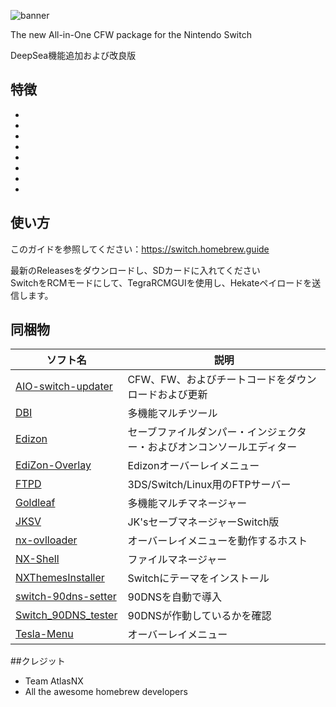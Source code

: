 ![banner](https://github.com/user-attachments/assets/650f605f-346d-4a90-b33b-c28b987e83ce)

The new All-in-One CFW package for the Nintendo Switch

DeepSea機能追加および改良版

## 特徴
-
-
-
-
-
-
-
-

## 使い方
このガイドを参照してください：https://switch.homebrew.guide

最新のReleasesをダウンロードし、SDカードに入れてください<br />
SwitchをRCMモードにして、TegraRCMGUIを使用し、Hekateペイロードを送信します。

## 同梱物
| ソフト名 | 説明 |
| ------------------------ | --------------------------------------------------------------------- |
| [AIO-switch-updater](https://github.com/HamletDuFromage/aio-switch-updater/releases) | CFW、FW、およびチートコードをダウンロードおよび更新 |
| [DBI](https://github.com/rashevskyv/dbi/releases) | 多機能マルチツール |
| [Edizon](https://github.com/WerWolv/EdiZon/releases) | セーブファイルダンパー・インジェクター・およびオンコンソールエディター |
| [EdiZon-Overlay](https://github.com/proferabg/EdiZon-Overlay/releases) | Edizonオーバーレイメニュー |
| [FTPD](https://github.com/mtheall/ftpd/releases) | 3DS/Switch/Linux用のFTPサーバー |
| [Goldleaf](https://github.com/XorTroll/Goldleaf/releases) | 多機能マルチマネージャー |
| [JKSV](https://github.com/J-D-K/JKSV) | JK'sセーブマネージャーSwitch版 |
| [nx-ovlloader](https://github.com/WerWolv/nx-ovlloader) | オーバーレイメニューを動作するホスト |
| [NX-Shell](https://github.com/joel16/NX-Shell/releases) | ファイルマネージャー |
| [NXThemesInstaller](https://github.com/exelix11/SwitchThemeInjector/releases) | Switchにテーマをインストール |
| [switch-90dns-setter](https://github.com/suchmememanyskill/switch-90dns-setter/releases) | 90DNSを自動で導入 |
| [Switch_90DNS_tester](https://github.com/meganukebmp/Switch_90DNS_tester/releases) | 90DNSが作動しているかを確認 |
| [Tesla-Menu](https://github.com/WerWolv/Tesla-Menu) | オーバーレイメニュー |

##クレジット
* Team AtlasNX
* All the awesome homebrew developers
